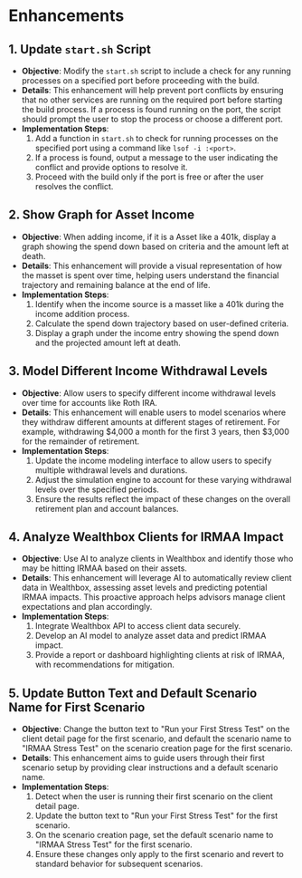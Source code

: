 # Enhancements

## 1. Update `start.sh` Script

- **Objective**: Modify the `start.sh` script to include a check for any running processes on a specified port before proceeding with the build.
- **Details**: This enhancement will help prevent port conflicts by ensuring that no other services are running on the required port before starting the build process. If a process is found running on the port, the script should prompt the user to stop the process or choose a different port.
- **Implementation Steps**:
  1. Add a function in `start.sh` to check for running processes on the specified port using a command like `lsof -i :<port>`.
  2. If a process is found, output a message to the user indicating the conflict and provide options to resolve it.
  3. Proceed with the build only if the port is free or after the user resolves the conflict.

## 2. Show Graph for Asset Income

- **Objective**: When adding income, if it is a Asset like a 401k, display a graph showing the spend down based on criteria and the amount left at death.
- **Details**: This enhancement will provide a visual representation of how the masset is spent over time, helping users understand the financial trajectory and remaining balance at the end of life.
- **Implementation Steps**:
  1. Identify when the income source is a masset like a 401k during the income addition process.
  2. Calculate the spend down trajectory based on user-defined criteria.
  3. Display a graph under the income entry showing the spend down and the projected amount left at death.

## 3. Model Different Income Withdrawal Levels

- **Objective**: Allow users to specify different income withdrawal levels over time for accounts like Roth IRA.
- **Details**: This enhancement will enable users to model scenarios where they withdraw different amounts at different stages of retirement. For example, withdrawing $4,000 a month for the first 3 years, then $3,000 for the remainder of retirement.
- **Implementation Steps**:
  1. Update the income modeling interface to allow users to specify multiple withdrawal levels and durations.
  2. Adjust the simulation engine to account for these varying withdrawal levels over the specified periods.
  3. Ensure the results reflect the impact of these changes on the overall retirement plan and account balances.

## 4. Analyze Wealthbox Clients for IRMAA Impact

- **Objective**: Use AI to analyze clients in Wealthbox and identify those who may be hitting IRMAA based on their assets.
- **Details**: This enhancement will leverage AI to automatically review client data in Wealthbox, assessing asset levels and predicting potential IRMAA impacts. This proactive approach helps advisors manage client expectations and plan accordingly.
- **Implementation Steps**:
  1. Integrate Wealthbox API to access client data securely.
  2. Develop an AI model to analyze asset data and predict IRMAA impact.
  3. Provide a report or dashboard highlighting clients at risk of IRMAA, with recommendations for mitigation.

## 5. Update Button Text and Default Scenario Name for First Scenario

- **Objective**: Change the button text to "Run your First Stress Test" on the client detail page for the first scenario, and default the scenario name to "IRMAA Stress Test" on the scenario creation page for the first scenario.
- **Details**: This enhancement aims to guide users through their first scenario setup by providing clear instructions and a default scenario name.
- **Implementation Steps**:
  1. Detect when the user is running their first scenario on the client detail page.
  2. Update the button text to "Run your First Stress Test" for the first scenario.
  3. On the scenario creation page, set the default scenario name to "IRMAA Stress Test" for the first scenario.
  4. Ensure these changes only apply to the first scenario and revert to standard behavior for subsequent scenarios. 